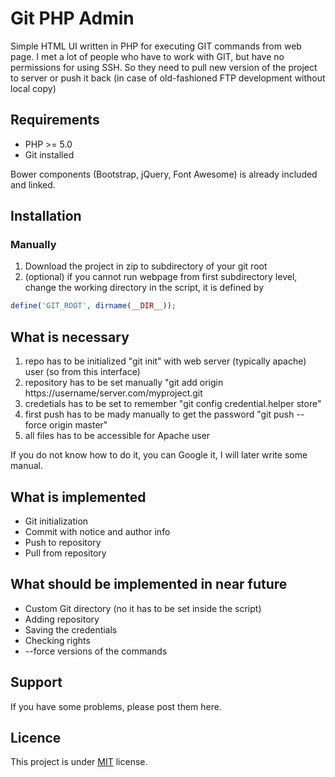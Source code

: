 Git PHP Admin
================
Simple HTML UI written in PHP for executing GIT commands from web page.
I met a lot of people who have to work with GIT, but have no permissions for using SSH.
So they need to pull new version of the project to server or push it back (in case of old-fashioned FTP development without local copy)

Requirements
---------
* PHP >= 5.0
* Git installed

Bower components (Bootstrap, jQuery, Font Awesome) is already included and linked.

Installation
------------
### Manually
1. Download the project in zip to subdirectory of your git root
2. (optional) if you cannot run webpage from first subdirectory level, change the working directory in the script, it is defined by
```php
define('GIT_ROOT', dirname(__DIR__));
```

What is necessary
---------
1. repo has to be initialized "git init" with web server (typically apache) user (so from this interface)
2. repository has to be set manually "git add origin https://username/server.com/myproject.git
3. credetials has to be set to remember "git config credential.helper store"
4. first push has to be mady manually to get the password "git push --force origin master"
5. all files has to be accessible for Apache user

If you do not know how to do it, you can Google it, I will later write some manual.

What is implemented
----------
* Git initialization
* Commit with notice and author info
* Push to repository
* Pull from repository

What should be implemented in near future
----------
* Custom Git directory (no it has to be set inside the script)
* Adding repository
* Saving the credentials
* Checking rights
* --force versions of the commands

Support
-------
If you have some problems, please post them here.

Licence
-------
This project is under [MIT](http://opensource.org/licenses/MIT) license.